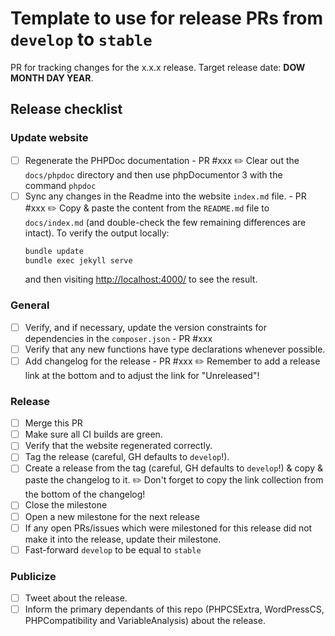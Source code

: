 # Template to use for release PRs from `develop` to `stable`

PR for tracking changes for the x.x.x release. Target release date: **DOW MONTH DAY YEAR**.

## Release checklist

### Update website

- [ ] Regenerate the PHPDoc documentation - PR #xxx
    :pencil2: Clear out the `docs/phpdoc` directory and then use phpDocumentor 3 with the command `phpdoc`
- [ ] Sync any changes in the Readme into the website `index.md` file. - PR #xxx
    :pencil2: Copy & paste the content from the `README.md` file to `docs/index.md` (and double-check the few remaining differences are intact).
    To verify the output locally:
    ```bash
    bundle update
    bundle exec jekyll serve
    ```
    and then visiting <http://localhost:4000/> to see the result.

### General

- [ ] Verify, and if necessary, update the version constraints for dependencies in the `composer.json` - PR #xxx
- [ ] Verify that any new functions have type declarations whenever possible.
- [ ] Add changelog for the release - PR #xxx
    :pencil2: Remember to add a release link at the bottom and to adjust the link for "Unreleased"!

### Release

- [ ] Merge this PR
- [ ] Make sure all CI builds are green.
- [ ] Verify that the website regenerated correctly.
- [ ] Tag the release (careful, GH defaults to `develop`!).
- [ ] Create a release from the tag (careful, GH defaults to `develop`!) & copy & paste the changelog to it.
    :pencil2: Don't forget to copy the link collection from the bottom of the changelog!
- [ ] Close the milestone
- [ ] Open a new milestone for the next release
- [ ] If any open PRs/issues which were milestoned for this release did not make it into the release, update their milestone.
- [ ] Fast-forward `develop` to be equal to `stable`

### Publicize

- [ ] Tweet about the release.
- [ ] Inform the primary dependants of this repo (PHPCSExtra, WordPressCS, PHPCompatibility and VariableAnalysis) about the release.
